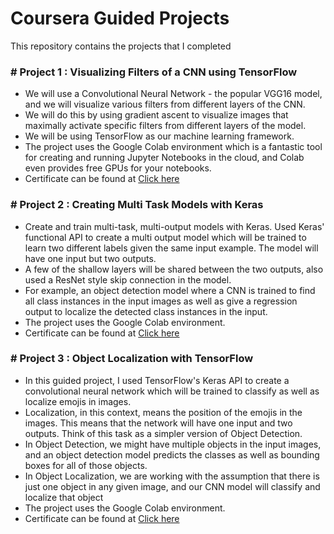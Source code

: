 # Coursera Guided Projects
This repository contains the projects that I completed 

### # Project 1 : Visualizing Filters of a CNN using TensorFlow

- We will use a Convolutional Neural Network - the popular VGG16 model, and we will visualize various filters from different layers of the CNN. 
- We will do this by using gradient ascent to visualize images that maximally activate specific filters from different layers of the model.
- We will be using TensorFlow as our machine learning framework.
- The project uses the Google Colab environment which is a fantastic tool for creating and running Jupyter Notebooks in the cloud, and Colab even provides free GPUs for your notebooks.
- Certificate can be found at [Click here](https://coursera.org/share/6663416b15c8b6664ddff8a746c6752d)

### # Project 2 : Creating Multi Task Models with Keras

 - Create and train multi-task, multi-output models with Keras. Used Keras' functional API to create a multi output model which will be trained to learn two different labels given the same input example. The model will have one input but two outputs. 
 - A few of the shallow layers will be shared between the two outputs, also used a ResNet style skip connection in the model.  
 - For example, an object detection model where a CNN is trained to find all class instances in the input images as well as give a regression output to localize the detected class instances in the input. 
 - The project uses the Google Colab environment. 
 - Certificate can be found at [Click here](https://coursera.org/share/b38efcce556b43799809c59c244e4c38)


### # Project 3 : Object Localization with TensorFlow

- In this guided project, I used TensorFlow's Keras API to create a convolutional neural network which will be trained to classify as well as localize emojis in images. 
- Localization, in this context, means the position of the emojis in the images. This means that the network will have one input and two outputs. Think of this task as a simpler version of Object Detection. 
- In Object Detection, we might have multiple objects in the input images, and an object detection model predicts the classes as well as bounding boxes for all of those objects. 
-  In Object Localization, we are working with the assumption that there is just one object in any given image, and our CNN model will classify and localize that object
- The project uses the Google Colab environment. 
- Certificate can be found at [Click here](https://coursera.org/share/e70d8bc6ee679d022db99c291e83dcd5)

